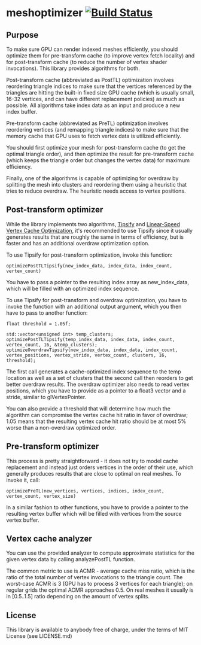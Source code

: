 # meshoptimizer [![Build Status](https://travis-ci.org/zeux/meshoptimizer.svg?branch=master)](https://travis-ci.org/zeux/meshoptimizer)

## Purpose

To make sure GPU can render indexed meshes efficiently, you should optimize them for pre-transform cache (to improve vertex fetch locality) and for post-transform cache (to reduce the number of vertex shader invocations). This library provides algorithms for both.

Post-transform cache (abbreviated as PostTL) optimization involves reordering triangle indices to make sure that the vertices referenced by the triangles are hitting the built-in fixed size GPU cache (which is usually small, 16-32 vertices, and can have different replacement policies) as much as possible. All algorithms take index data as an input and produce a new index buffer.

Pre-transform cache (abbreviated as PreTL) optimization involves reordering vertices (and remapping triangle indices) to make sure that the memory cache that GPU uses to fetch vertex data is utilized efficiently.

You should first optimize your mesh for post-transform cache (to get the optimal triangle order), and then optimize the result for pre-transform cache (which keeps the triangle order but changes the vertex data) for maximum efficiency.

Finally, one of the algorithms is capable of optimizing for overdraw by splitting the mesh into clusters and reordering them using a heuristic that tries to reduce overdraw. The heuristic needs access to vertex positions.  

## Post-transform optimizer

While the library implements two algorithms, [Tipsify](http://gfx.cs.princeton.edu/pubs/Sander_2007_%3ETR/tipsy.pdf) and [Linear-Speed Vertex Cache Optimization](https://tomforsyth1000.github.io/papers/fast_vert_cache_opt.html), it's recommended to use Tipsify since it usually generates results that are roughly the same in terms of efficiency, but is faster and has an additional overdraw optimization option.

To use Tipsify for post-transform optimization, invoke this function:

    optimizePostTLTipsify(new_index_data, index_data, index_count, vertex_count)
    
You have to pass a pointer to the resulting index array as new_index_data, which will be filled with an optimized index sequence.

To use Tipsify for post-transform and overdraw optimization, you have to invoke the function with an additional output argument, which you then have to pass to another function:

    float threshold = 1.05f;
  
    std::vector<unsigned int> temp_clusters;
    optimizePostTLTipsify(temp_index_data, index_data, index_count, vertex_count, 16, &temp_clusters);
    optimizeOverdrawTipsify(new_index_data, index_data, index_count, vertex_positions, vertex_stride, vertex_count, clusters, 16, threshold);

The first call generates a cache-optimized index sequence to the temp location as well as a set of clusters that the second call then reorders to get better overdraw results. The overdraw optimizer also needs to read vertex positions, which you have to provide as a pointer to a float3 vector and a stride, similar to glVertexPointer.

You can also provide a threshold that will determine how much the algorithm can compromise the vertex cache hit ratio in favor of overdraw; 1.05 means that the resulting vertex cache hit ratio should be at most 5% worse than a non-overdraw optimized order.

## Pre-transform optimizer

This process is pretty straightforward - it does not try to model cache replacement and instead just orders vertices in the order of their use, which generally produces results that are close to optimal on real meshes. To invoke it, call:

    optimizePreTL(new_vertices, vertices, indices, index_count, vertex_count, vertex_size)
    
In a similar fashion to other functions, you have to provide a pointer to the resulting vertex buffer which will be filled with vertices from the source vertex buffer.

## Vertex cache analyzer

You can use the provided analyzer to compute approximate statistics for the given vertex data by calling analyzePostTL function.

The common metric to use is ACMR - average cache miss ratio, which is the ratio of the total number of vertex invocations to the triangle count. The worst-case ACMR is 3 (GPU has to process 3 vertices for each triangle); on regular grids the optimal ACMR approaches 0.5. On real meshes it usually is in [0.5..1.5] ratio depending on the amount of vertex splits.

## License

This library is available to anybody free of charge, under the terms of MIT License (see LICENSE.md)
